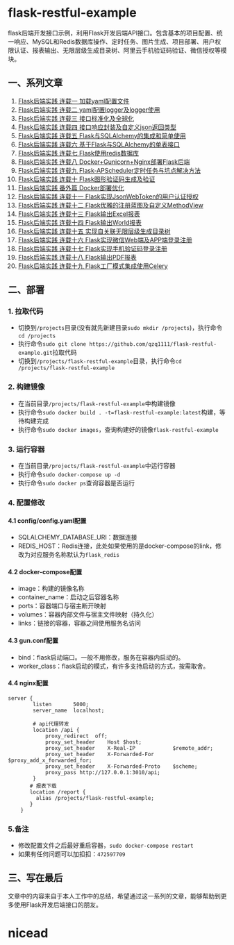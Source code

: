 # flask-restful-example
flask后端开发接口示例，利用Flask开发后端API接口。包含基本的项目配置、统一响应、MySQL和Redis数据库操作、定时任务、图片生成、项目部署、用户权限认证、报表输出、无限层级生成目录树、阿里云手机验证码验证、微信授权等模块。

## 一、系列文章
1. [Flask后端实践  连载一 加载yaml配置文件](https://blog.csdn.net/qq_22034353/article/details/88591681)
2. [Flask后端实践  连载二 yaml配置logger及logger使用](https://blog.csdn.net/qq_22034353/article/details/88629521)
3. [Flask后端实践  连载三 接口标准化及全球化](https://blog.csdn.net/qq_22034353/article/details/88701947)
4. [Flask后端实践  连载四 接口响应封装及自定义json返回类型](https://blog.csdn.net/qq_22034353/article/details/88758395)
5. [Flask后端实践  连载五 Flask与SQLAlchemy的集成和简单使用](https://blog.csdn.net/qq_22034353/article/details/88840483)
6. [Flask后端实践  连载六 基于Flask与SQLAlchemy的单表接口](https://blog.csdn.net/qq_22034353/article/details/89043562)
7. [Flask后端实践  连载七 Flask使用redis数据库](https://blog.csdn.net/qq_22034353/article/details/89107062)
8. [Flask后端实践  连载八 Docker+Gunicorn+Nginx部署Flask后端](https://blog.csdn.net/qq_22034353/article/details/89289404)
9. [Flask后端实践  连载九 Flask-APScheduler定时任务与坑点解决方法](https://blog.csdn.net/qq_22034353/article/details/89362959)
10. [Flask后端实践  连载十 Flask图形验证码生成及验证](https://blog.csdn.net/qq_22034353/article/details/89631320)
11. [Flask后端实践  番外篇 Docker部署优化](https://blog.csdn.net/qq_22034353/article/details/89950228)
12. [Flask后端实践  连载十一 Flask实现JsonWebToken的用户认证授权](https://blog.csdn.net/qq_22034353/article/details/90045811)
13. [Flask后端实践  连载十二 Flask优雅的注册蓝图及自定义MethodView](https://blog.csdn.net/qq_22034353/article/details/90045818)
14. [Flask后端实践  连载十三 Flask输出Excel报表](https://blog.csdn.net/qq_22034353/article/details/90234986)
15. [Flask后端实践  连载十四 Flask输出World报表](https://blog.csdn.net/qq_22034353/article/details/90373814)
16. [Flask后端实践  连载十五 实现自关联无限层级生成目录树](https://blog.csdn.net/qq_22034353/article/details/90410549)
17. [Flask后端实践  连载十六 Flask实现微信Web端及APP端登录注册](https://blog.csdn.net/qq_22034353/article/details/90480732)
18. [Flask后端实践  连载十七 Flask实现手机验证码登录注册](https://blog.csdn.net/qq_22034353/article/details/90640981)
19. [Flask后端实践  连载十八 Flask输出PDF报表](https://blog.csdn.net/qq_22034353/article/details/93191167)
20. [Flask后端实践  连载十九 Flask工厂模式集成使用Celery](https://blog.csdn.net/qq_22034353/article/details/93893282)
## 二、部署

### 1. 拉取代码
- 切换到`/projects`目录(没有就先新建目录`sudo mkdir /projects`)，执行命令`cd /projects`
- 执行命令`sudo git clone https://github.com/qzq1111/flask-restful-example.git`拉取代码
- 切换到`/projects/flask-restful-example`目录，执行命令`cd /projects/flask-restful-example`
       
### 2. 构建镜像
- 在当前目录`/projects/flask-restful-example`中构建镜像
- 执行命令`sudo docker build . -t=flask-restful-example:latest`构建，等待构建完成
- 执行命令`sudo docker images`，查询构建好的镜像`flask-restful-example`

### 3. 运行容器
- 在当前目录`/projects/flask-restful-example`中运行容器
- 执行命令`sudo docker-compose up -d`
- 执行命令`sudo docker ps`查询容器是否运行

### 4. 配置修改

#### 4.1 config/config.yaml配置
- SQLALCHEMY_DATABASE_URI：数据连接
- REDIS_HOST：Redis连接，此处如果使用的是docker-compose的link，修改为对应服务名称默认为`flask_redis`
    
#### 4.2 docker-compose配置
- image：构建的镜像名称
- container_name：启动之后容器名称
- ports：容器端口与宿主断开映射
- volumes：容器内部文件与宿主文件映射（持久化）
- links：链接的容器，容器之间使用服务名访问

#### 4.3 gun.conf配置
- bind：flask启动端口。一般不用修改，服务在容器内启动的。
- worker_class：flask启动的模式，有许多支持启动的方式，按需取舍。

#### 4.4 nginx配置
```
server {
        listen       5000;
        server_name  localhost;

        # api代理转发
        location /api {
            proxy_redirect  off;
            proxy_set_header    Host $host;
            proxy_set_header    X-Real-IP            $remote_addr;
            proxy_set_header    X-Forwarded-For      $proxy_add_x_forwarded_for;
            proxy_set_header    X-Forwarded-Proto    $scheme;
            proxy_pass http://127.0.0.1:3010/api;
        }
       # 报表下载
       location /report {
         alias /projects/flask-restful-example;
       }
    } 
```
### 5.备注
- 修改配置文件之后最好重启容器，`sudo docker-compose restart`
- 如果有任何问题可以加扣扣：`472597709`


## 三、写在最后
文章中的内容来自于本人工作中的总结，希望通过这一系列的文章，能够帮助到更多使用Flask开发后端接口的朋友。

# nicead
